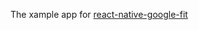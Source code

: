 The xample app for 
[react-native-google-fit](https://github.com/StasDoskalenko/react-native-google-fit)
